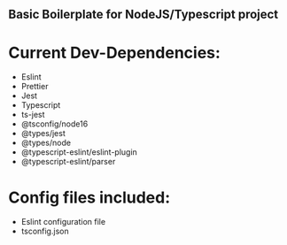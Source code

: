 ## Basic Boilerplate for NodeJS/Typescript project

# Current Dev-Dependencies:

- Eslint
- Prettier
- Jest
- Typescript
- ts-jest
- @tsconfig/node16
- @types/jest
- @types/node
- @typescript-eslint/eslint-plugin
- @typescript-eslint/parser

# Config files included:

- Eslint configuration file
- tsconfig.json